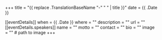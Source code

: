 +++
title =  "{{ replace .TranslationBaseName "-" " " | title }}"
date = {{ .Date }}

[[eventDetails]]
    when = {{ .Date }}
    where = ""
    description = ""
    url = ""
[[eventDetails.speakers]]
    name = ""
    motto = ""
    contact = ""
    bio = ""
    image = "" # path to image
+++

